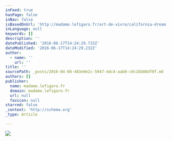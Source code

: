 ```yaml
---
inFeed: true
hasPage: false
inNav: false
isBasedOnUrl: 'http://madame.lefigaro.fr/art-de-vivre/california-dream-120513-381920'
inLanguage: null
keywords: []
description: ''
datePublished: '2016-06-17T14:24:29.715Z'
dateModified: '2016-06-17T14:24:29.232Z'
author:
  - name: ''
    url: ''
title: ''
sourcePath: _posts/2016-04-08-483e9e2c-5947-4dc4-aab0-c0c1bb86df0f.md
authors: []
publisher:
  name: madame.lefigaro.fr
  domain: madame.lefigaro.fr
  url: null
  favicon: null
starred: false
_context: 'http://schema.org'
_type: Article

---
```

![](https://s3-us-west-2.amazonaws.com/the-grid-img/p/545bde6c604c4f7982a29899b719b7d9930563a0.jpg)